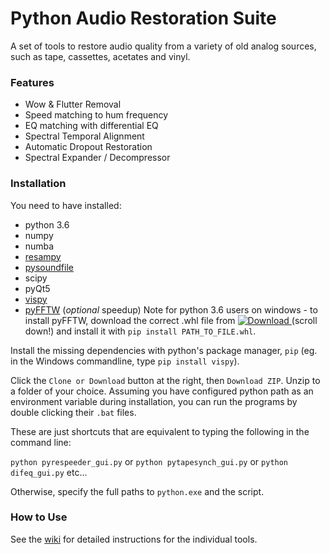 # Python Audio Restoration Suite
A set of tools to restore audio quality from a variety of old analog sources, such as tape, cassettes, acetates and vinyl.

### Features
- Wow & Flutter Removal
- Speed matching to hum frequency
- EQ matching with differential EQ
- Spectral Temporal Alignment
- Automatic Dropout Restoration
- Spectral Expander / Decompressor

### Installation
You need to have installed:
- python 3.6
- numpy
- numba
- [resampy](https://resampy.readthedocs.io/)
- [pysoundfile](https://pysoundfile.readthedocs.io/)
- scipy
- pyQt5
- [vispy](vispy.org)
- [pyFFTW](https://github.com/pyFFTW/pyFFTW) (_optional_ speedup) Note for python 3.6 users on windows - to install pyFFTW, download the correct .whl file from [ ![Download](https://api.bintray.com/packages/hgomersall/generic/PyFFTW-development-builds/images/download.svg) ](https://bintray.com/hgomersall/generic/PyFFTW-development-builds/_latestVersion#files)  (scroll down!) and install it with `pip install PATH_TO_FILE.whl`.

Install the missing dependencies with python's package manager, `pip` (eg. in the Windows commandline, type `pip install vispy`).

Click the `Clone or Download` button at the right, then `Download ZIP`. Unzip to a folder of your choice. Assuming you have configured python path as an environment variable during installation, you can run the programs by double clicking their `.bat` files.

These are just shortcuts that are equivalent to typing the following in the command line:

`python pyrespeeder_gui.py` or `python pytapesynch_gui.py` or `python difeq_gui.py` etc...

Otherwise, specify the full paths to `python.exe` and the script.

### How to Use
See the [wiki](https://github.com/HENDRIX-ZT2/pyaudiorestoration/wiki) for detailed instructions for the individual tools.
